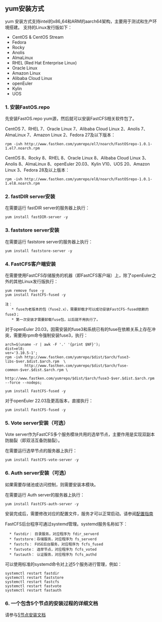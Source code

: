
## yum安装方式

yum 安装方式支持intel的x86_64和ARM的aarch64架构，主要用于测试和生产环境搭建。
支持的Linux发行版如下：
* CentOS & CentOS Stream
* Fedora
* Rocky
* Anolis
* AlmaLinux
* RHEL (Red Hat Enterprise Linux)
* Oracle Linux
* Amazon Linux
* Alibaba Cloud Linux
* openEuler
* Kylin
* UOS

### 1. 安装FastOS.repo

先安装FastOS.repo yum源，然后就可以安装FastCFS相关软件包了。

CentOS 7、RHEL 7、Oracle Linux 7、Alibaba Cloud Linux 2、Anolis 7、AlmaLinux 7、Amazon Linux 2、Fedora 27及以下版本：
```
rpm -ivh http://www.fastken.com/yumrepo/el7/noarch/FastOSrepo-1.0.1-1.el7.noarch.rpm
```

CentOS 8、Rocky 8、RHEL 8、Oracle Linux 8、Alibaba Cloud Linux 3、Anolis 8、AlmaLinux 8、openEuler 20.03、Kylin V10、UOS 20、Amazon Linux 3、Fedora 28及以上版本：
```
rpm -ivh http://www.fastken.com/yumrepo/el8/noarch/FastOSrepo-1.0.1-1.el8.noarch.rpm
```

### 2. fastDIR server安装

在需要运行 fastDIR server的服务器上执行：
```
yum install fastDIR-server -y
```

### 3. faststore server安装

在需要运行 faststore server的服务器上执行：
```
yum install faststore-server -y
```

### 4. FastCFS客户端安装

在需要使用FastCFS存储服务的机器（即FastCFS客户端）上，除了openEuler之外的其他Linux发行版执行：
```
yum remove fuse -y
yum install FastCFS-fused -y

注：
   * fuse为老版本的包（fuse2.x），需要卸载才可以成功安装FastCFS-fused依赖的fuse3；
   * 第一次安装才需要卸载fuse包，以后就不用执行了。
```

对于openEuler 20.03，因需安装的fuse3和系统已有的fuse在依赖关系上存在冲突，需要用rpm命令强制安装fuse3，执行：
```
arch=$(uname -r | awk -F '.' '{print $NF}');
dist=el8;
ver='3.10.5-1';
rpm -ivh http://www.fastken.com/yumrepo/$dist/$arch/fuse3-libs-$ver.$dist.$arch.rpm  \
         http://www.fastken.com/yumrepo/$dist/$arch/fuse-common-$ver.$dist.$arch.rpm \
         http://www.fastken.com/yumrepo/$dist/$arch/fuse3-$ver.$dist.$arch.rpm --force --nodeps;

yum install FastCFS-fused -y
```

对于openEuler 22.03及更高版本，直接执行：
```
yum install FastCFS-fused -y
```

### 5. Vote server安装（可选）

Vote server作为FastCFS多个服务模块共用的选举节点，主要作用是实现双副本防脑裂（即双活互备防脑裂）。

在需要运行选举节点的服务器上执行：
```
yum install FastCFS-vote-server -y
```

### 6. Auth server安装（可选）

如果需要存储池或访问控制，则需要安装本模块。

在需要运行 Auth server的服务器上执行：
```
yum install FastCFS-auth-server -y
```

安装完成后，需要修改对应的配置文件，服务才可以正常启动。请参阅[配置指南](CONFIGURE-zh_CN.md)

FastCFS后台程序可通过systemd管理。systemd服务名称如下：
```
  * fastdir： 目录服务，对应程序为 fdir_serverd
  * faststore：存储服务，对应程序为 fs_serverd
  * fastcfs： FUSE后台服务，对应程序为 fcfs_fused
  * fastvote： 选举节点，对应程序为 fcfs_voted
  * fastauth： 认证服务，对应程序为 fcfs_authd
```

可以使用标准的systemd命令对上述5个服务进行管理，例如：
```
systemctl restart fastdir
systemctl restart faststore
systemctl restart fastcfs
systemctl restart fastvote
systemctl restart fastauth
```
### 6. 一个包含5个节点的安装过程的详细文档
请参与[5节点安装文档](YUM-INSTALL-Diy-5nodes-zh_CN.md)
